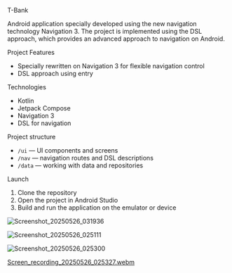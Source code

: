 T-Bank

Android application specially developed using the new navigation technology Navigation 3. The project is implemented using the DSL approach, which provides an advanced approach to navigation on Android.

Project Features

- Specially rewritten on Navigation 3 for flexible navigation control
- DSL approach using entry

Technologies

- Kotlin
- Jetpack Compose
- Navigation 3
- DSL for navigation

Project structure

- `/ui` — UI components and screens
- `/nav` — navigation routes and DSL descriptions
- `/data` — working with data and repositories

Launch

1. Clone the repository
2. Open the project in Android Studio
3. Build and run the application on the emulator or device

![Screenshot_20250526_031936](https://github.com/user-attachments/assets/e314f026-ec11-4fc7-ad30-2723a1448619)

![Screenshot_20250526_025111](https://github.com/user-attachments/assets/f0ee4c1f-e7fb-4f52-9585-2e153256af93)

![Screenshot_20250526_025300](https://github.com/user-attachments/assets/62d9b352-b604-4929-adc8-06b2a24a4b46)

[Screen_recording_20250526_025327.webm](https://github.com/user-attachments/assets/45225cf7-d36f-4d12-8ef3-21a69c8d6d5c)

